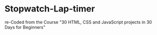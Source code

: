 # Stopwatch-Lap-timer
re-Coded from the Course "30 HTML, CSS and JavaScript projects in 30 Days for Beginners"

